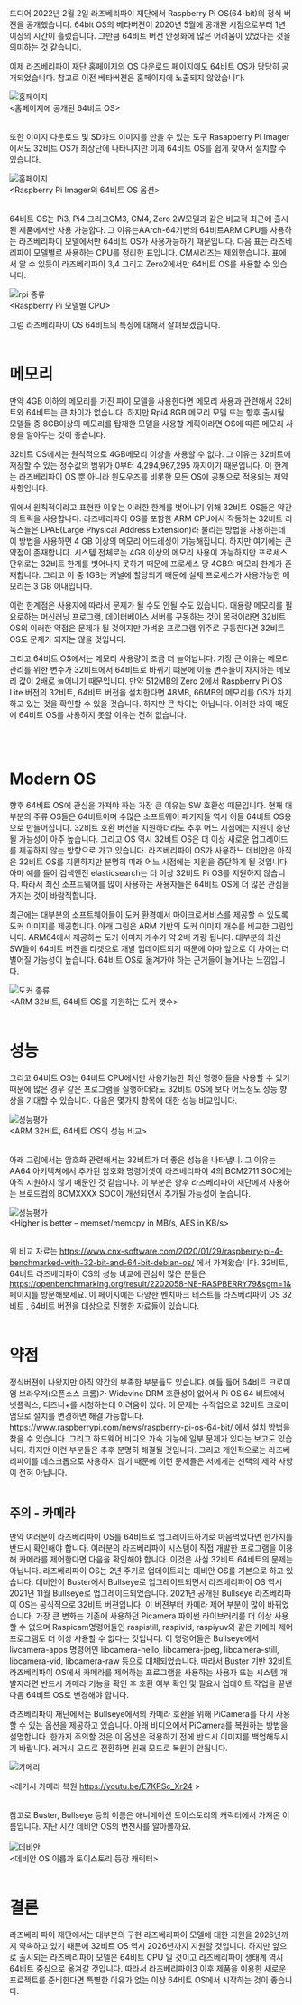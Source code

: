 드디어 2022년 2월 2일 라즈베리파이 재단에서 Raspberry Pi OS(64-bit)의 정식 버젼을 공개했습니다.
64bit OS의 베타버젼이 2020년 5월에 공개돤 시점으로부터 1년 이상의 시간이 흘렀습니다. 그만큼 64비트 버전 안정화에 많은 어려움이 있었다는 것을 의미하는 것 같습니다. 

이제 라즈베리파이 재단 홈페이지의 OS 다운로드 페이지에도 64비트 OS가 당당히 공개되었습니다. 참고로 이전 베타버젼은 홈페이지에 노출되지 않았습니다.


![홈페이지](../../tip_image/1-rpios64-1.png)
<br>
<홈페이지에 공개된 64비트 OS><br><br>

또한 이미지 다운로드 및 SD카드 이미지를 만을 수 있는 도구 Rasapberry Pi Imager 에서도  32비트 OS가 최상단에 나타나지만 이제 64비트 OS를 쉽게 찾아서 설치할 수 있습니다. 


![홈페이지](../../tip_image/1-rpios64-2.png)
<br>
<Raspberry Pi  Imager의 64비트 OS 옵션><br><br>

64비트 OS는 Pi3, Pi4 그리고CM3, CM4, Zero 2W모델과 같은 비교적 최근에 출시된 제품에서만 사용 가능합다. 그 이유는AArch-64기반의  64비트ARM CPU를 사용하는 라즈베리파이 모델에서만 64비트 OS가 사용가능하기 때문입니다.
다음 표는 라즈베리파이 모델별로 사용하는 CPU를 정리한 표입니다. CM시리즈는 제외했습니다. 표에서 알 수 있듯이 라즈베리파이  3,4 그리고 Zero2에서만 64비트 OS를 사용할 수 있습니다.

![rpi 종류](../../tip_image/1-rpios64-3.png)
<br>
<Raspberry Pi 모델별 CPU>

그럼 라즈베리파이 OS 64비트의 특징에 대해서 살펴보겠습니다.<br><br>

# 메모리

만약 4GB 이하의 메모리를 가진 파이 모델을 사용한다면 메모리 사용과 관련해서 32비트와 64비트는 큰 차이가 없습니다. 하지만 Rpi4 8GB 메모리 모델 또는 향후 출시될 모델들 중 8GB이상의 메모리를 탑재한 모델을 사용할 계획이라면 OS에 따른 메모리 사용을 알아두는 것이 좋습니다.

32비트 OS에서는  원칙적으로 4GB메모리 이상을 사용할 수 없다. 그 이유는 32비트에 저장할 수 있는 정수값의 범위가 0부터 4,294,967,295 까지이기 때문입니다. 이 한계는 라즈베리파이 OS 뿐 아니라 윈도우즈를 비롯한 모든 OS에 공통으로 적용되는 제약 사항입니다. 

위에서 원칙적이라고 표현한 이유는 이러한 한계를 벗어나기 위해 32비트 OS들은 약간의 트릭을 사용합나다.  라즈베리파이 OS를 포함한 ARM CPU에서 작동하는 32비트 리눅스들은 LPAE(Large Physical Address Extension)라 불리는 방법을 사용하는데  이 방법을 사용하면 4 GB 이상의 메모리 어드레싱이 가능해집니다.
하지만 여기에는 큰 약점이 존재합니다. 시스템 전체로는 4GB  이상의 메모리 사용이 가능하지만 프로세스 단위로는 32비트 한계를 벗어나지 못하기 때문에 프로세스 당 4GB의 메모리 한계가 존재합니다. 그리고 이 중 1GB는 커널에 할당되기 때문에 실제 프로세스가 사용가능한 메모리는 3 GB  이내입니다.

이런 한계점은 사용자에 따라서 문제가 될 수도 안될 수도 있습니다. 대용량 메모리를 필요로하는 머신러닝 프로그램, 데이터베이스 서버를 구동하는 것이 목적이라면 32비트 OS의 이러한 약점은 문제가 될 것이지만 가벼운 프로그램 위주로 구동한다면 32비트 OS도 문제가 되지는 않을 것입니다.

그리고 64비트 OS에서는 메모리 사용량이 조금 더 늘어납니다. 가장 큰 이유는 메모리 관리를 위한 변수가 32비트에서 64비트로 바뀌기 떄문에 이들  변수들이 차지하는 메모리 값이 2배로 늘어나기 때문입니다. 
만약 512MB의 Zero 2에서 Raspberry Pi OS Lite 버전의 32비트, 64비트 버전을 설치한다면 48MB, 66MB의 메모리를  OS가 차지하고 있는 것을 확인할 수 있을 것습니다.  하지만 큰 차이는 아닙니다. 이러한 차이 때문에 64비트 OS를 사용하지 못할 이유는 전혀 없습니다.

<br><br>

# Modern OS

향후 64비트 OS에 관심을 가져야 하는 가장 큰 이유는 SW 호환성 때문입니다. 현재 대부분의 주류 OS들은 64비트이며 수많은 소프트웨어 패키지들 역시 이들 64비트  OS용으로 만들어집니다. 32비트 호환 버전을 지원하더라도 추후 어느 시점에는 지원이 중단될 가능성이 아주 높습니다. 그리고 OS 역시 32비트 OS은 더 이상 새로운 업그레이드를 제공하지 않는 방향으로 가고 있습니다.  라즈베리파이 OS가 사용하느 데비안은 아직은 32비트 OS를 지원하지만 분명히 미래 어느 시점에는 지원을 중단하게 될 것입니다. 아마 예를 들어 검색엔진 elasticsearch는 더 이상 32비트 Pi OS를 지원하지 않습니다. 따라서 최신 소프트웨어를 많이 사용하는 사용자들은 64비트 OS에 더 많은 관심을 가지는 것이 바람직합니다.

최근에는 대부분의 소프트웨어들이 도커 환경에서 마이크로서비스를 제공할 수 있도록 도커 이미지를 제공합니다. 아래 그림은 ARM 기반의 도커 이미지 개수를 비교한 그림입니다. ARM64에서 제공하는 도커 이미지 개수가 약 2배 가량 됩니다. 대부분의 최신 SW들이 64비트 버전을 타겟으로 개발 업데이트되기 때문에 아마 앞으로 이 차이는 더 벌어질 가능성이 높습니다. 64비트 OS로 옮겨가야 하는 근거들이 늘어나는 느낌입니다.

![도커 종류](../../tip_image/1-rpios64-4.png)
<br>
<ARM 32비트, 64비트 OS를 지원하는 도커 갯수><br><br>

# 성능

그리고 64비트 OS는 64비트 CPU에서만 사용가능한 최신 명령어들을 사용할 수 있기 때문에 많은 경우 같은 프로그램을 실행하더라도 32비트 OS에 보다 어느정도 성능 향상을 기대할 수 있습니다. 다음은 몇가지 항목에 대한 성능 비교입니다.

![성능평가](../../tip_image/1-rpios64-5.png)
<br>
<ARM 32비트, 64비트 OS의 성능 비교><br><br>

아래 그림에서는 암호화 관련해서는 32비트가 더 좋은 성능을 나타냅니. 그 이유는 AA64 아키텍쳐에서 추가된 암호화 명령어셋이 라즈베리파이 4의 BCM2711 SOC에는 아직 지원하지 않기 때문인 것 같습니다.  이 부분은 향후 라즈베리파이 재단에서 사용하는 브로드컴의 BCMXXXX SOC이 개선되면서 추가될 가능성이 높습니다.

![성능평가](../../tip_image/1-rpios64-6.png)
<br>
<Higher is better – memset/memcpy in MB/s, AES in KB/s><br><br>

위 비교 자료는 https://www.cnx-software.com/2020/01/29/raspberry-pi-4-benchmarked-with-32-bit-and-64-bit-debian-os/ 에서 가져왔습니다.
32비트, 64비트 라즈베리파이 OS의 성능 비교에 관심이 많은 분들은 https://openbenchmarking.org/result/2202058-NE-RASPBERRY79&sgm=1& 페이지를 방문해보세요. 이 페이지에는 다양한 벤치마크 테스트를 라즈베리파이 OS 32비트 , 64비트 버전을 대상으로 진행한 자료들이 있습니다.<br><br>

# 약점

정식버젼이 나왔지만 아직 약간의 부족한 부분들도 있습니다. 
예들 들어 64비트 크로미엄 브라우저(오픈소스 크롬)가 Widevine DRM 호환성이 없어서 Pi OS 64 비트에서 넷플릭스, 디즈니+를 시청하는데 어려움이 있다.  이 문제는 수작업으로 32비트 크로미엄으로 설치를 변경하면 해결 가능합니다. https://www.raspberrypi.com/news/raspberry-pi-os-64-bit/ 에서 설치 방법을 찾을 수 있습니다.
그리고 하드웨어 비디오 가속 기능에 일부 문제가 있다는 보고도 있습니다. 하지만 이런 부분들은 추후 분명히 해결될 것입니다. 그리고 개인적으로는 라즈베리파이를 데스크톱으로 사용하지 않기 때문에 이런 문제들은 저에게는 선택의 제약 사항이 전혀 아닙니다. <br><br>

## 주의 - 카메라
만약 여러분이 라즈베리파이 OS를 64비트로 업그레이드하기로 마음먹었다면 한가지를 반드시 확인해야 합니다. 여러분의 라즈베리파이 시스템이 직접 개발한 프로그램을 이용해 카메라를 제어한다면 다음을 확인해야 합니다. 이것은 사실 32비트 64비트의 문제는 아닙니다. 라즈베리파이 OS는 2년 주기로 업데이트되는 데비안 OS를 기본으로 하고 있습니다. 데비안이 Buster에서 Bullseye로 업그레이드되면서 라즈베리파이 OS 역시 2021년 11월 Bullseye로 업그레이드되었습니다. 2021년 공개된 Bullseye 라즈베리파이 OS는 공식적으로 32비트 버젼입니다. 이 버젼부터 카메라 제어 부분이 많이 바뀌었습니다. 가장 큰 변화는 기존에 사용하던 Picamera 파이썬 라이브러리를 더 이상 사용할 수 없으며 Raspicam명령어들인  raspistill, raspivid, raspiyuv와 같은 카메라 제어 프로그램도 더 이상 사용할 수 없다는 것입니다. 이 명령어들은 Bullseye에서 livcamera-apps 명령어인 libcamera-hello, libcamera-jpeg,  libcamera-still, libcamera-vid, libcamera-raw 등으로 대체되었습니다. 따라서 Buster 기반 32비트 라즈베리파이 OS에서 카메라를 제어하는 프로그램을 사용하는 사용자 또는 시스템 개발자라면 반드시 카메라 기능을 확인 후 호환 여부 확인 및 필요시 업데이트 작업을 끝낸 다음 64비트 OS로 변경해야 합니다.

라즈베리파이 재단에서는 Bullseye에서의 카메라 호환을 위해 PiCamera를 다시 사용할 수 있는 옵션을 제공하고 있습니다. 아래 비디오에서 PiCamera를 복원하는 방법을 설명합니다. 한가지 주의할 것은 이 옵션은 적용하기 전에 반드시 이미지를 백업해두시기 바랍니다. 레거시 모드로 전환하면 원래 모드로 복원이 안됩니다.  

![카메라](../../tip_image/1-rpios64-8.png)

<레거시 카메라 복원 https://youtu.be/E7KPSc_Xr24 ><br><br>

참고로 Buster, Bullseye  등의 이름은 애니메이션 토이스토리의 캐릭터에서 가져온 이름입니다. 지난 시간 데비안 OS의 변천사를 알아볼까요.<br><br>
![데비안](../../tip_image/1-rpios64-7.png)
<br>
<데비안 OS 이름과 토이스토리 등장 캐릭터><br><br>

# 결론
라즈베리 파이 재단에서는 대부분의 구현 라즈베리파이 모델에 대한 지원을 2026년까지 약속하고 있기 때문에 32비트 OS 역시 2026년까지 지원할 것입니다. 하지만  앞으로 출시되는 라즈베리파이 모델은 64비트 CPU 일 것이고 라즈베리파이 생태계 역시 64비트 중심으로 옮겨갈 것입니다.
따라서 라즈베리파이3 이후 제품을 이용한 새로운 프로젝트를 준비한다면 특별한 이유가 없는 이상 64비트 OS에서 시작하는 것이 좋습니다. 